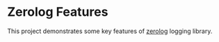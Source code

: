 # Zerolog Features

This project demonstrates some key features of [zerolog](https://github.com/rs/zerolog) logging library.